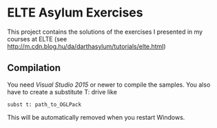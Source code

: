 # ELTE Asylum Exercises

This project contains the solutions of the exercises I presented in my courses at ELTE (see http://m.cdn.blog.hu/da/darthasylum/tutorials/elte.html)

## Compilation

You need *Visual Studio 2015* or newer to compile the samples. You also have to create a substitute T: drive like

```
subst t: path_to_OGLPack
```

This will be automatically removed when you restart Windows.
